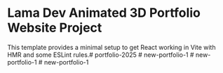 # Lama Dev Animated 3D Portfolio Website Project

This template provides a minimal setup to get React working in Vite with HMR and some ESLint rules.#   p o r t f o l i o - 2 0 2 5  
 #   n e w - p o r t f o l i o - 1  
 #   n e w - p o r t f o l i o - 1  
 #   n e w - p o r t f o l i o - 1  
 